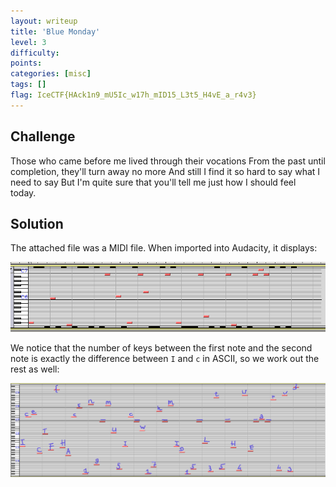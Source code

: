 ```yaml
---
layout: writeup
title: 'Blue Monday'
level: 3
difficulty:
points:
categories: [misc]
tags: []
flag: IceCTF{HAck1n9_mU5Ic_w17h_mID15_L3t5_H4vE_a_r4v3}
---
```

## Challenge

Those who came before me lived through their vocations From the past
until  
completion, they'll turn away no more And still I find it so hard to say
what I  
need to say But I'm quite sure that you'll tell me just how I should
feel  
today.

## Solution

The attached file was a MIDI file. When imported into Audacity, it
displays:

![](writeupfiles/bluemonday.png)

We notice that the number of keys between the first note and the second
note is exactly the difference between `I` and `c` in ASCII, so we work
out the rest as well:

![](writeupfiles/midiflag.png)

